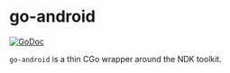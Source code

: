 # go-android

[![GoDoc](https://godoc.org/github.com/sbinet/go-android?status.svg)](https://godoc.org/github.com/sbinet/go-android)

`go-android` is a thin CGo wrapper around the NDK toolkit.

